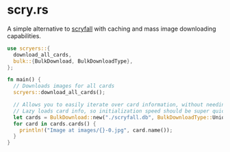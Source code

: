 # scry.rs

A simple alternative to [scryfall](https://github.com/mendess/scryfall-rs) with caching and mass image downloading capabilities.

```rust
use scryers::{
  download_all_cards,
  bulk::{BulkDownload, BulkDownloadType},
};

fn main() {
  // Downloads images for all cards
  scryers::download_all_cards();

  // Allows you to easily iterate over card information, without needing to re-download Scryfall database information (>140Mb!) every time.
  // Lazy loads card info, so initialization speed should be super quick
  let cards = BulkDownload::new("./scryfall.db", BulkDownloadType::UniqueArtwork).unwrap();
  for card in cards.cards() {
    println!("Image at images/{}-0.jpg", card.name());
  }
}
```